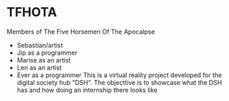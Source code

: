 # TFHOTA
Members of The Five Horsemen Of The Apocalpse
- Sebastian/artist
- Jip as a programmer
- Marise as an artist
- Len as an artist
- Ever as a programmer
This is a virtual reality project developed for the digital society hub "DSH".
The objecttive is to showcase what the DSH has and how doing an internship there looks like
